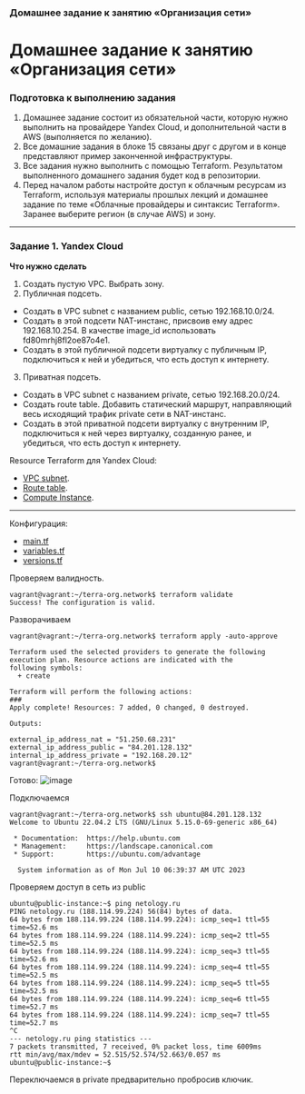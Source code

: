 ### Домашнее задание к занятию «Организация сети»

# Домашнее задание к занятию «Организация сети»

### Подготовка к выполнению задания

1. Домашнее задание состоит из обязательной части, которую нужно выполнить на провайдере Yandex Cloud, и дополнительной части в AWS (выполняется по желанию). 
2. Все домашние задания в блоке 15 связаны друг с другом и в конце представляют пример законченной инфраструктуры.  
3. Все задания нужно выполнить с помощью Terraform. Результатом выполненного домашнего задания будет код в репозитории. 
4. Перед началом работы настройте доступ к облачным ресурсам из Terraform, используя материалы прошлых лекций и домашнее задание по теме «Облачные провайдеры и синтаксис Terraform». Заранее выберите регион (в случае AWS) и зону.

---
### Задание 1. Yandex Cloud 

**Что нужно сделать**

1. Создать пустую VPC. Выбрать зону.
2. Публичная подсеть.

 - Создать в VPC subnet с названием public, сетью 192.168.10.0/24.
 - Создать в этой подсети NAT-инстанс, присвоив ему адрес 192.168.10.254. В качестве image_id использовать fd80mrhj8fl2oe87o4e1.
 - Создать в этой публичной подсети виртуалку с публичным IP, подключиться к ней и убедиться, что есть доступ к интернету.
3. Приватная подсеть.
 - Создать в VPC subnet с названием private, сетью 192.168.20.0/24.
 - Создать route table. Добавить статический маршрут, направляющий весь исходящий трафик private сети в NAT-инстанс.
 - Создать в этой приватной подсети виртуалку с внутренним IP, подключиться к ней через виртуалку, созданную ранее, и убедиться, что есть доступ к интернету.

Resource Terraform для Yandex Cloud:

- [VPC subnet](https://registry.terraform.io/providers/yandex-cloud/yandex/latest/docs/resources/vpc_subnet).
- [Route table](https://registry.terraform.io/providers/yandex-cloud/yandex/latest/docs/resources/vpc_route_table).
- [Compute Instance](https://registry.terraform.io/providers/yandex-cloud/yandex/latest/docs/resources/compute_instance).

---

Конфигурация:

* [main.tf](https://github.com/Destian1995/terra-org.network/blob/main/main.tf)
* [variables.tf](https://github.com/Destian1995/terra-org.network/blob/main/variables.tf)
* [versions.tf](https://github.com/Destian1995/terra-org.network/blob/main/versions.tf)


Проверяем валидность.
```
vagrant@vagrant:~/terra-org.network$ terraform validate
Success! The configuration is valid.
```

Разворачиваем
```
vagrant@vagrant:~/terra-org.network$ terraform apply -auto-approve

Terraform used the selected providers to generate the following execution plan. Resource actions are indicated with the
following symbols:
  + create

Terraform will perform the following actions:
###
Apply complete! Resources: 7 added, 0 changed, 0 destroyed.

Outputs:

external_ip_address_nat = "51.250.68.231"
external_ip_address_public = "84.201.128.132"
internal_ip_address_private = "192.168.20.12"
vagrant@vagrant:~/terra-org.network$
```
Готово:
![image](https://github.com/Destian1995/devops-netology/assets/106807250/4b5a6c67-a58b-479b-8697-1f74a897afcb)


Подключаемся
```
vagrant@vagrant:~/terra-org.network$ ssh ubuntu@84.201.128.132
Welcome to Ubuntu 22.04.2 LTS (GNU/Linux 5.15.0-69-generic x86_64)

 * Documentation:  https://help.ubuntu.com
 * Management:     https://landscape.canonical.com
 * Support:        https://ubuntu.com/advantage

  System information as of Mon Jul 10 06:39:37 AM UTC 2023
```


Проверяем доступ в сеть из public
```
ubuntu@public-instance:~$ ping netology.ru
PING netology.ru (188.114.99.224) 56(84) bytes of data.
64 bytes from 188.114.99.224 (188.114.99.224): icmp_seq=1 ttl=55 time=52.6 ms
64 bytes from 188.114.99.224 (188.114.99.224): icmp_seq=2 ttl=55 time=52.5 ms
64 bytes from 188.114.99.224 (188.114.99.224): icmp_seq=3 ttl=55 time=52.6 ms
64 bytes from 188.114.99.224 (188.114.99.224): icmp_seq=4 ttl=55 time=52.5 ms
64 bytes from 188.114.99.224 (188.114.99.224): icmp_seq=5 ttl=55 time=52.5 ms
64 bytes from 188.114.99.224 (188.114.99.224): icmp_seq=6 ttl=55 time=52.7 ms
64 bytes from 188.114.99.224 (188.114.99.224): icmp_seq=7 ttl=55 time=52.7 ms
^C
--- netology.ru ping statistics ---
7 packets transmitted, 7 received, 0% packet loss, time 6009ms
rtt min/avg/max/mdev = 52.515/52.574/52.663/0.057 ms
ubuntu@public-instance:~$
```
Переключаемся в private предварительно пробросив ключик.
```
```
